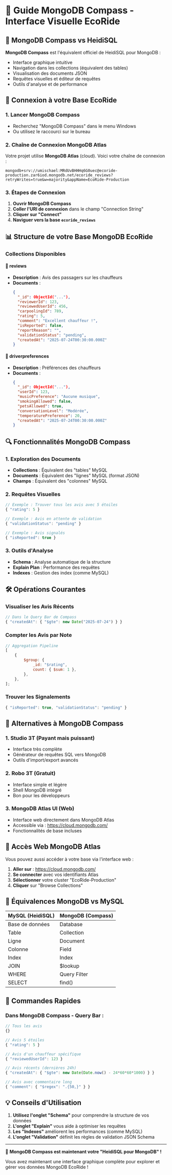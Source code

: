 # 🧭 Guide MongoDB Compass - Interface Visuelle EcoRide

## 🎯 MongoDB Compass vs HeidiSQL

**MongoDB Compass** est l'équivalent officiel de HeidiSQL pour MongoDB :

-   Interface graphique intuitive
-   Navigation dans les collections (équivalent des tables)
-   Visualisation des documents JSON
-   Requêtes visuelles et éditeur de requêtes
-   Outils d'analyse et de performance

## 🔌 Connexion à votre Base EcoRide

### 1. **Lancer MongoDB Compass**

-   Recherchez "MongoDB Compass" dans le menu Windows
-   Ou utilisez le raccourci sur le bureau

### 2. **Chaîne de Connexion MongoDB Atlas**

Votre projet utilise **MongoDB Atlas** (cloud). Voici votre chaîne de connexion :

```
mongodb+srv://umischael:MRdUvBHHHq6G0uec@ecoride-production.zar6iod.mongodb.net/ecoride_reviews?retryWrites=true&w=majority&appName=EcoRide-Production
```

### 3. **Étapes de Connexion**

1. **Ouvrir MongoDB Compass**
2. **Coller l'URI de connexion** dans le champ "Connection String"
3. **Cliquer sur "Connect"**
4. **Naviguer vers la base `ecoride_reviews`**

## 📊 Structure de votre Base MongoDB EcoRide

### Collections Disponibles

#### 🌟 **reviews**

-   **Description** : Avis des passagers sur les chauffeurs
-   **Documents** :
    ```json
    {
      "_id": ObjectId("..."),
      "reviewerId": 123,
      "reviewedUserId": 456,
      "carpoolingId": 789,
      "rating": 5,
      "comment": "Excellent chauffeur !",
      "isReported": false,
      "reportReason": "",
      "validationStatus": "pending",
      "createdAt": "2025-07-24T00:30:00.000Z"
    }
    ```

#### 🚗 **driverpreferences**

-   **Description** : Préférences des chauffeurs
-   **Documents** :
    ```json
    {
      "_id": ObjectId("..."),
      "userId": 123,
      "musicPreference": "Aucune musique",
      "smokingAllowed": false,
      "petsAllowed": true,
      "conversationLevel": "Modérée",
      "temperaturePreference": 20,
      "createdAt": "2025-07-24T00:30:00.000Z"
    }
    ```

## 🔍 Fonctionnalités MongoDB Compass

### 1. **Exploration des Documents**

-   **Collections** : Équivalent des "tables" MySQL
-   **Documents** : Équivalent des "lignes" MySQL (format JSON)
-   **Champs** : Équivalent des "colonnes" MySQL

### 2. **Requêtes Visuelles**

```javascript
// Exemple : Trouver tous les avis avec 5 étoiles
{ "rating": 5 }

// Exemple : Avis en attente de validation
{ "validationStatus": "pending" }

// Exemple : Avis signalés
{ "isReported": true }
```

### 3. **Outils d'Analyse**

-   **Schema** : Analyse automatique de la structure
-   **Explain Plan** : Performance des requêtes
-   **Indexes** : Gestion des index (comme MySQL)

## 🛠️ Opérations Courantes

### Visualiser les Avis Récents

```javascript
// Dans le Query Bar de Compass
{ "createdAt": { "$gte": new Date("2025-07-24") } }
```

### Compter les Avis par Note

```javascript
// Aggregation Pipeline
[
    {
        $group: {
            _id: "$rating",
            count: { $sum: 1 },
        },
    },
];
```

### Trouver les Signalements

```javascript
{ "isReported": true, "validationStatus": "pending" }
```

## 🔧 Alternatives à MongoDB Compass

### 1. **Studio 3T** (Payant mais puissant)

-   Interface très complète
-   Générateur de requêtes SQL vers MongoDB
-   Outils d'import/export avancés

### 2. **Robo 3T** (Gratuit)

-   Interface simple et légère
-   Shell MongoDB intégré
-   Bon pour les développeurs

### 3. **MongoDB Atlas UI** (Web)

-   Interface web directement dans MongoDB Atlas
-   Accessible via : https://cloud.mongodb.com/
-   Fonctionnalités de base incluses

## 📱 Accès Web MongoDB Atlas

Vous pouvez aussi accéder à votre base via l'interface web :

1. **Aller sur** : https://cloud.mongodb.com/
2. **Se connecter** avec vos identifiants Atlas
3. **Sélectionner** votre cluster "EcoRide-Production"
4. **Cliquer** sur "Browse Collections"

## 🎯 Équivalences MongoDB vs MySQL

| MySQL (HeidiSQL) | MongoDB (Compass) |
| ---------------- | ----------------- |
| Base de données  | Database          |
| Table            | Collection        |
| Ligne            | Document          |
| Colonne          | Field             |
| Index            | Index             |
| JOIN             | $lookup           |
| WHERE            | Query Filter      |
| SELECT           | find()            |

## 🚀 Commandes Rapides

### Dans MongoDB Compass - Query Bar :

```javascript
// Tous les avis
{}

// Avis 5 étoiles
{ "rating": 5 }

// Avis d'un chauffeur spécifique
{ "reviewedUserId": 123 }

// Avis récents (dernières 24h)
{ "createdAt": { "$gte": new Date(Date.now() - 24*60*60*1000) } }

// Avis avec commentaire long
{ "comment": { "$regex": ".{50,}" } }
```

## 💡 Conseils d'Utilisation

1. **Utilisez l'onglet "Schema"** pour comprendre la structure de vos données
2. **L'onglet "Explain"** vous aide à optimiser les requêtes
3. **Les "Indexes"** améliorent les performances (comme MySQL)
4. **L'onglet "Validation"** définit les règles de validation JSON Schema

---

🎉 **MongoDB Compass est maintenant votre "HeidiSQL pour MongoDB" !**

Vous avez maintenant une interface graphique complète pour explorer et gérer vos données MongoDB EcoRide !
